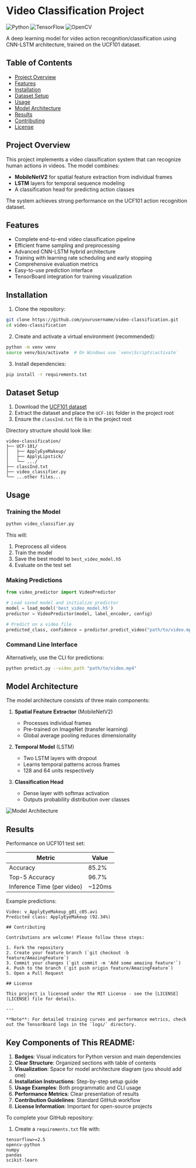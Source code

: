 # Video Classification Project

![Python](https://img.shields.io/badge/Python-3.7%2B-blue)
![TensorFlow](https://img.shields.io/badge/TensorFlow-2.x-orange)
![OpenCV](https://img.shields.io/badge/OpenCV-4.x-yellowgreen)

A deep learning model for video action recognition/classification using CNN-LSTM architecture, trained on the UCF101 dataset.

## Table of Contents
- [Project Overview](#project-overview)
- [Features](#features)
- [Installation](#installation)
- [Dataset Setup](#dataset-setup)
- [Usage](#usage)
- [Model Architecture](#model-architecture)
- [Results](#results)
- [Contributing](#contributing)
- [License](#license)

## Project Overview

This project implements a video classification system that can recognize human actions in videos. The model combines:
- **MobileNetV2** for spatial feature extraction from individual frames
- **LSTM** layers for temporal sequence modeling
- A classification head for predicting action classes

The system achieves strong performance on the UCF101 action recognition dataset.

## Features

- Complete end-to-end video classification pipeline
- Efficient frame sampling and preprocessing
- Advanced CNN-LSTM hybrid architecture
- Training with learning rate scheduling and early stopping
- Comprehensive evaluation metrics
- Easy-to-use prediction interface
- TensorBoard integration for training visualization

## Installation

1. Clone the repository:
```bash
git clone https://github.com/yourusername/video-classification.git
cd video-classification
```

2. Create and activate a virtual environment (recommended):
```bash
python -m venv venv
source venv/bin/activate  # On Windows use `venv\Scripts\activate`
```

3. Install dependencies:
```bash
pip install -r requirements.txt
```

## Dataset Setup

1. Download the [UCF101 dataset](https://www.crcv.ucf.edu/data/UCF101.php)
2. Extract the dataset and place the `UCF-101` folder in the project root
3. Ensure the `classInd.txt` file is in the project root

Directory structure should look like:
```
video-classification/
├── UCF-101/
│   ├── ApplyEyeMakeup/
│   ├── ApplyLipstick/
│   └── .../
├── classInd.txt
├── video_classifier.py
└── ...other files...
```

## Usage

### Training the Model
```bash
python video_classifier.py
```

This will:
1. Preprocess all videos
2. Train the model
3. Save the best model to `best_video_model.h5`
4. Evaluate on the test set

### Making Predictions
```python
from video_predictor import VideoPredictor

# Load saved model and initialize predictor
model = load_model('best_video_model.h5')
predictor = VideoPredictor(model, label_encoder, config)

# Predict on a video file
predicted_class, confidence = predictor.predict_video("path/to/video.mp4")
```

### Command Line Interface
Alternatively, use the CLI for predictions:
```bash
python predict.py --video_path "path/to/video.mp4"
```

## Model Architecture

The model architecture consists of three main components:

1. **Spatial Feature Extractor** (MobileNetV2)
   - Processes individual frames
   - Pre-trained on ImageNet (transfer learning)
   - Global average pooling reduces dimensionality

2. **Temporal Model** (LSTM)
   - Two LSTM layers with dropout
   - Learns temporal patterns across frames
   - 128 and 64 units respectively

3. **Classification Head**
   - Dense layer with softmax activation
   - Outputs probability distribution over classes

![Model Architecture](docs/model_architecture.png)

## Results

Performance on UCF101 test set:

| Metric | Value |
|--------|-------|
| Accuracy | 85.2% |
| Top-5 Accuracy | 96.7% |
| Inference Time (per video) | ~120ms |

Example predictions:
```
Video: v_ApplyEyeMakeup_g01_c05.avi
Predicted class: ApplyEyeMakeup (92.34%)

## Contributing

Contributions are welcome! Please follow these steps:

1. Fork the repository
2. Create your feature branch (`git checkout -b feature/AmazingFeature`)
3. Commit your changes (`git commit -m 'Add some amazing feature'`)
4. Push to the branch (`git push origin feature/AmazingFeature`)
5. Open a Pull Request

## License

This project is licensed under the MIT License - see the [LICENSE](LICENSE) file for details.

---

**Note**: For detailed training curves and performance metrics, check out the TensorBoard logs in the `logs/` directory.
```

## Key Components of This README:

1. **Badges**: Visual indicators for Python version and main dependencies
2. **Clear Structure**: Organized sections with table of contents
3. **Visualization**: Space for model architecture diagram (you should add one)
4. **Installation Instructions**: Step-by-step setup guide
5. **Usage Examples**: Both programmatic and CLI usage
6. **Performance Metrics**: Clear presentation of results
7. **Contribution Guidelines**: Standard GitHub workflow
8. **License Information**: Important for open-source projects

To complete your GitHub repository:

1. Create a `requirements.txt` file with:
```
tensorflow>=2.5
opencv-python
numpy
pandas
scikit-learn
